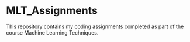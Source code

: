 # MLT_Assignments
This repository contains my coding assignments completed as part of the course Machine Learning Techniques.

